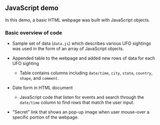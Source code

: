 ## JavaScript demo

In this demo, a basic HTML webpage was built with JavaScript objects.
 

### Basic overview of code
* Sample set of data (`data.js`) which describes various UFO sightings was used in the form of an array of JavaScript objects.

* Appended table to the webpage and added new rows of data for each UFO sighting
  * Table contains columns including `date/time`, `city`, `state`, `country`, `shape`, and `comment`.
  
* Date form in HTML document
  * JavaScript code that listen for events and search through the `date/time` column to find rows that match the user input.

* "Secret" link that shows an pop-up image when user mouse-over a specific portion of the webpage.   


